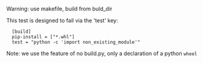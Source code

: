 Warning: use makefile, build from buld_dir

This test is designed to fail via the 'test' key:

      [build]
      pip-install = ["*.whl"]
      test = "python -c 'import non_existing_module'"

Note: we use the feature of no build.py, only a declaration of a python `wheel`
